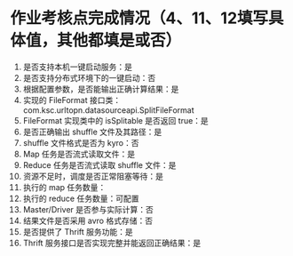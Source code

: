 # 作业考核点完成情况（4、11、12填写具体值，其他都填是或否）
1. 是否支持本机一键启动服务：是
2. 是否支持分布式环境下的一键启动：否
3. 根据配置参数，是否能输出正确计算结果：是
4. 实现的 FileFormat 接口类：com.ksc.urltopn.datasourceapi.SplitFileFormat
5. FileFormat 实现类中的 isSplitable 是否返回 true：是
6. 是否正确输出 shuffle 文件及其路径：是
7. shuffle 文件格式是否为 kyro：否
8. Map 任务是否流式读取文件：是
9. Reduce 任务是否流式读取 shuffle 文件：是
10. 资源不足时，调度是否正常阻塞等待：是
11. 执行的 map 任务数量：
12. 执行的 reduce 任务数量：可配置
13. Master/Driver 是否参与实际计算：否
14. 结果文件是否采用 avro 格式存储：否
15. 是否提供了 Thrift 服务功能：是
16. Thrift 服务接口是否实现完整并能返回正确结果：是